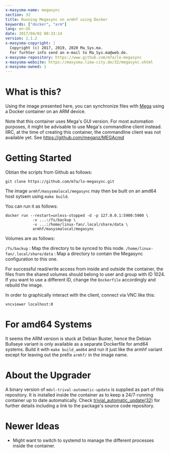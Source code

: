 ```yaml
---
x-masysma-name: megasync
section: 32
title: Running Megasync on armhf using Docker
keywords: ["docker", "arm"]
lang: en-US
date: 2017/04/02 00:33:14
version: 1.1.2
x-masysma-copyright: |
  Copyright (c) 2017, 2019, 2020 Ma_Sys.ma.
  For furhter info send an e-mail to Ma_Sys.ma@web.de.
x-masysma-repository: https://www.github.com/m7a/lo-megasync
x-masysma-website: https://masysma.lima-city.de/32/megasync.xhtml
x-masysma-owned: 1
---
```

What is this?
=============

Using the image presented here, you can synchronize files with
[Mega](http://mega.co.nz) using a Docker container on an ARM device.

Note that this container uses Mega's GUI version. For most automation purposes,
it might be advisable to use Mega's commandline client instead. IIRC, at the
time of creating this container, the commandline client was not available yet.
See <https://github.com/meganz/MEGAcmd>

Getting Started
===============

Obtian the scripts from Github as follows:

	git clone https://github.com/m7a/lo-megasync.git

The image `armhf/masysmalocal/megasync` may then be built on an amd64 host
sytsem using `make build`.

You can run it as follows:

	docker run --restart=unless-stopped -d -p 127.0.0.1:5900:5900 \
				-v ...:/fs/backup \
				-v ...:/home/linux-fan/.local/share/data \
				armhf/masysmalocal/megasync

Volumes are as follows:

`/fs/backup`
:   Map the directory to be synced to this node.
`/home/linux-fan/.local/share/data`
:   Map a directory to contain the Megasync configuration to this one.

For successful read/write access from inside and outside the container, the
files from the shared volumes should belong to user and group with ID 1024. If
you want to use a different ID, change the `Dockerfile` accordingly and rebuild
the image.

In order to graphically interact with the client, connect via VNC like this:

	vncviewer localhost:0

For amd64 Systems
=================

It seems the ARM version is stuck at Debian Buster, hence the Debian Bullseye
variant is only available as a separate Dockerfile for amd64 systems. Build it
with `make build_amd64` and run it just like the armhf variant except for
leaving out the prefix `armhf/` in the image name.

About the Upgrader
==================

A binary version of `mdvl-trival-automatic-update` is supplied as
part of this repository. It is installed inside the container as to keep a
24/7-running container up to date automatically.
Check [trivial_automatic_update(32)](trivial_automatic_update.xhtml) for further
details including a link to the package's source code repository.

Newer Ideas
===========

 * Might want to switch to systemd to manage the different processes inside the
   container.
